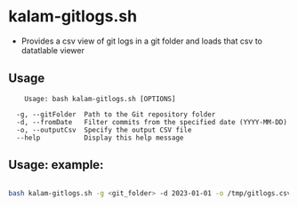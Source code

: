 # kalam-gitlogs.sh

- Provides a csv view of git logs in a git folder and loads that csv to datatlable viewer

## Usage
```
    Usage: bash kalam-gitlogs.sh [OPTIONS]

  -g, --gitFolder  Path to the Git repository folder
  -d, --fromDate   Filter commits from the specified date (YYYY-MM-DD)
  -o, --outputCsv  Specify the output CSV file
  --help           Display this help message
```
## Usage: example:

```bash

bash kalam-gitlogs.sh -g <git_folder> -d 2023-01-01 -o /tmp/gitlogs.csv

```
